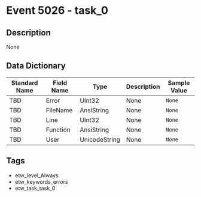 # Event 5026 - task_0

## Description
None

## Data Dictionary
|Standard Name|Field Name|Type|Description|Sample Value|
|---|---|---|---|---|
|TBD|Error|UInt32|None|`None`|
|TBD|FileName|AnsiString|None|`None`|
|TBD|Line|UInt32|None|`None`|
|TBD|Function|AnsiString|None|`None`|
|TBD|User|UnicodeString|None|`None`|

## Tags
* etw_level_Always
* etw_keywords_errors
* etw_task_task_0
